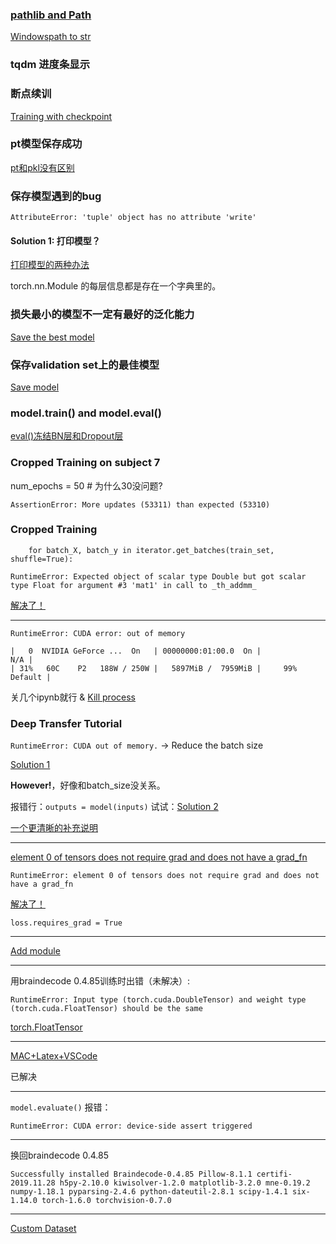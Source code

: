 ### [pathlib and Path](https://docs.python.org/zh-cn/3/library/pathlib.html)

[Windowspath to str](https://stackoverflow.com/questions/59870637/unsupported-operand-types-for-windowspath-and-str)

### tqdm 进度条显示

### 断点续训

[Training with checkpoint](https://zhuanlan.zhihu.com/p/133250753)

### pt模型保存成功

[pt和pkl没有区别](https://blog.csdn.net/weixin_38145317/article/details/103582549)

### 保存模型遇到的bug

`AttributeError: 'tuple' object has no attribute 'write'`

#### Solution 1: 打印模型？

[打印模型的两种办法](https://blog.csdn.net/andyL_05/article/details/109266862)

torch.nn.Module 的每层信息都是存在一个字典里的。

### 损失最小的模型不一定有最好的泛化能力

[Save the best model](https://blog.51cto.com/u_15274944/2921782)

### 保存validation set上的最佳模型

[Save model](https://qastack.cn/programming/42703500/best-way-to-save-a-trained-model-in-pytorch)

### model.train() and model.eval()

[eval()冻结BN层和Dropout层](https://zhuanlan.zhihu.com/p/54986509)

### Cropped Training on subject 7 

num_epochs = 50 # 为什么30没问题?

```
AssertionError: More updates (53311) than expected (53310)
```

### Cropped Training 

```
    for batch_X, batch_y in iterator.get_batches(train_set, shuffle=True):

RuntimeError: Expected object of scalar type Double but got scalar type Float for argument #3 'mat1' in call to _th_addmm_
```

[解决了！](https://zhuanlan.zhihu.com/p/90590957)

---

```
RuntimeError: CUDA error: out of memory
```

```
|   0  NVIDIA GeForce ...  On   | 00000000:01:00.0  On |                  N/A |
| 31%   60C    P2   188W / 250W |   5897MiB /  7959MiB |     99%      Default |
```

关几个ipynb就行 & [Kill process](https://blog.csdn.net/weixin_38208741/article/details/83652824)



### Deep Transfer Tutorial

`RuntimeError: CUDA out of memory.` -> Reduce the batch size 

[Solution 1](https://segmentfault.com/a/1190000022589080)

**However!**，好像和batch_size没关系。 

报错行：`outputs = model(inputs)` 试试：[Solution 2](https://blog.csdn.net/pursuit_zhangyu/article/details/88717635)

[一个更清晰的补充说明](https://clay-atlas.com/blog/2020/06/16/pytorch-cn-runtimeerror-cuda-out-of-memory/)

---
[element 0 of tensors does not require grad and does not have a grad_fn](https://blog.csdn.net/weixin_41990278/article/details/90311313)

```
RuntimeError: element 0 of tensors does not require grad and does not have a grad_fn
```
[解决了！](https://discuss.pytorch.org/t/loss-requires-grad-false/64075)

`loss.requires_grad = True`

---

[Add module](https://blog.csdn.net/qq_31964037/article/details/105416291)

---

用braindecode 0.4.85训练时出错（未解决）:

```
RuntimeError: Input type (torch.cuda.DoubleTensor) and weight type (torch.cuda.FloatTensor) should be the same
```

[torch.FloatTensor](https://blog.csdn.net/jizhidexiaoming/article/details/82502280)

---

[MAC+Latex+VSCode](https://zhuanlan.zhihu.com/p/107393437)

已解决

---

`model.evaluate()` 报错：

`RuntimeError: CUDA error: device-side assert triggered`

---

换回braindecode 0.4.85 

`Successfully installed Braindecode-0.4.85 Pillow-8.1.1 certifi-2019.11.28 h5py-2.10.0 kiwisolver-1.2.0 matplotlib-3.2.0 mne-0.19.2 numpy-1.18.1 pyparsing-2.4.6 python-dateutil-2.8.1 scipy-1.4.1 six-1.14.0 torch-1.6.0 torchvision-0.7.0
`

---

[Custom Dataset](https://braindecode.org/auto_examples/plot_custom_dataset_example.html)

